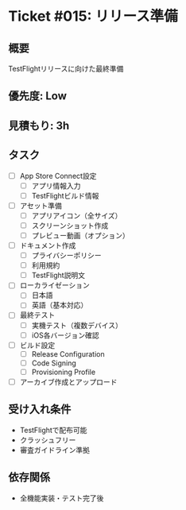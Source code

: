 # Ticket #015: リリース準備

## 概要
TestFlightリリースに向けた最終準備

## 優先度: Low
## 見積もり: 3h

## タスク
- [ ] App Store Connect設定
  - [ ] アプリ情報入力
  - [ ] TestFlightビルド情報
- [ ] アセット準備
  - [ ] アプリアイコン（全サイズ）
  - [ ] スクリーンショット作成
  - [ ] プレビュー動画（オプション）
- [ ] ドキュメント作成
  - [ ] プライバシーポリシー
  - [ ] 利用規約
  - [ ] TestFlight説明文
- [ ] ローカライゼーション
  - [ ] 日本語
  - [ ] 英語（基本対応）
- [ ] 最終テスト
  - [ ] 実機テスト（複数デバイス）
  - [ ] iOS各バージョン確認
- [ ] ビルド設定
  - [ ] Release Configuration
  - [ ] Code Signing
  - [ ] Provisioning Profile
- [ ] アーカイブ作成とアップロード

## 受け入れ条件
- TestFlightで配布可能
- クラッシュフリー
- 審査ガイドライン準拠

## 依存関係
- 全機能実装・テスト完了後